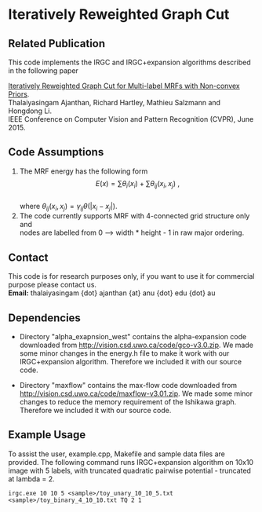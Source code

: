 # Iteratively Reweighted Graph Cut

## Related Publication

This code implements the IRGC and IRGC+expansion algorithms	described in the following paper  

[Iteratively Reweighted Graph Cut for Multi-label MRFs with Non-convex Priors](https://github.com/tajanthan/irgc).   
Thalaiyasingam Ajanthan, Richard Hartley, Mathieu Salzmann and Hongdong Li.  
IEEE Conference on Computer Vision and Pattern Recognition (CVPR),	June 2015.

## Code Assumptions

1. The MRF energy has the following form  
 $$E(x) = \sum \theta_{i}(x_i) + \sum \theta_{ij} (x_i, x_j)\ ,$$  
 where $\theta_{ij} (x_i, x_j) = \gamma_{ij} \theta(|x_i - x_j|)$.
2. The code currently supports MRF with 4-connected grid structure only and   
    nodes are labelled from 0 --> width * height - 1 in raw major ordering.  


## Contact

This code is for research purposes only, if you want to use it for commercial purpose please contact us.  
**Email:** thalaiyasingam {dot} ajanthan {at} anu {dot} edu {dot} au

## Dependencies

* Directory "alpha_exapnsion_west" contains the alpha-expansion code downloaded from
http://vision.csd.uwo.ca/code/gco-v3.0.zip. We made some minor changes in the energy.h file to make it work with our IRGC+expansion algorithm. Therefore we included it with our source code.

* Directory "maxflow" contains the max-flow code downloaded from http://vision.csd.uwo.ca/code/maxflow-v3.01.zip. We made some minor changes to reduce the memory requirement of the Ishikawa graph. Therefore we included it with our source code.

## Example Usage

To assist the user, example.cpp, Makefile and sample data files are provided. The following command runs IRGC+expansion algorithm on 10x10 image with 5 labels, with truncated quadratic pairwise potential - truncated at lambda = 2.
``` 
irgc.exe 10 10 5 <sample>/toy_unary_10_10_5.txt <sample>/toy_binary_4_10_10.txt TQ 2 1
```


